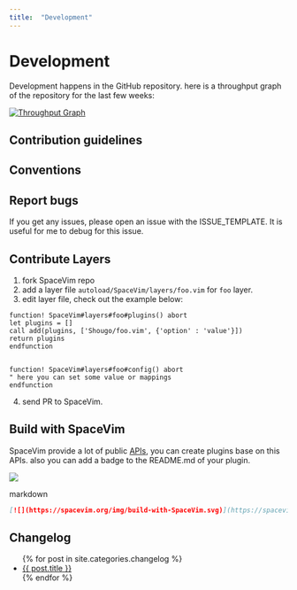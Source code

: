 ```yaml
---
title:  "Development"
---
```


# Development

Development happens in the GitHub repository. here is a throughput graph of the repository for the last few weeks:

[![Throughput Graph](https://graphs.waffle.io/SpaceVim/SpaceVim/throughput.svg)](https://waffle.io/SpaceVim/SpaceVim/metrics/throughput)

## Contribution guidelines

## Conventions

## Report bugs

If you get any issues, please open an issue with the ISSUE_TEMPLATE. It is useful for me to debug for this issue.

## Contribute Layers

1. fork SpaceVim repo
2. add a layer file `autoload/SpaceVim/layers/foo.vim` for `foo` layer.
3. edit layer file, check out the example below:

```vim
function! SpaceVim#layers#foo#plugins() abort
let plugins = []
call add(plugins, ['Shougo/foo.vim', {'option' : 'value'}])
return plugins
endfunction


function! SpaceVim#layers#foo#config() abort
" here you can set some value or mappings
endfunction
```

4. send PR to SpaceVim.

## Build with SpaceVim

SpaceVim provide a lot of public [APIs](https://spacevim.org/apis), you can create plugins base on this APIs. also you can add a badge to the README.md of your plugin.

![](https://img.shields.io/badge/build%20with-SpaceVim-ff69b4.svg)

markdown

```md
[![](https://spacevim.org/img/build-with-SpaceVim.svg)](https://spacevim.org)
```

## Changelog

<ul>
    {% for post in site.categories.changelog %}
            <li>
                <a href="{{ post.url }}">{{ post.title }}</a>
            </li>
    {% endfor %}
</ul>
